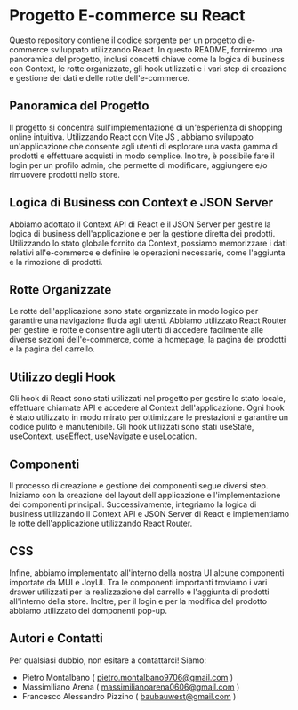 
# Progetto E-commerce su React

Questo repository contiene il codice sorgente per un progetto di e-commerce sviluppato utilizzando React. In questo README, forniremo una panoramica del progetto, inclusi concetti chiave come la logica di business con Context, le rotte organizzate, gli hook utilizzati e i vari step di creazione e gestione dei dati e delle rotte dell'e-commerce.

## Panoramica del Progetto

Il progetto si concentra sull'implementazione di un'esperienza di shopping online intuitiva. Utilizzando React con Vite JS , abbiamo sviluppato un'applicazione che consente agli utenti di esplorare una vasta gamma di prodotti e effettuare acquisti in modo semplice. Inoltre, è possibile fare il login per un profilo admin, che permette di modificare, aggiungere e/o rimuovere prodotti nello store.

## Logica di Business con Context e JSON Server

Abbiamo adottato il Context API di React e il JSON Server per gestire la logica di business dell'applicazione e per la gestione diretta dei prodotti. Utilizzando lo stato globale fornito da Context, possiamo memorizzare i dati relativi all'e-commerce e definire le operazioni necessarie, come l'aggiunta e la rimozione di prodotti. 

## Rotte Organizzate

Le rotte dell'applicazione sono state organizzate in modo logico per garantire una navigazione fluida agli utenti. Abbiamo utilizzato React Router per gestire le rotte e consentire agli utenti di accedere facilmente alle diverse sezioni dell'e-commerce, come la homepage, la pagina dei prodotti e la pagina del carrello.

## Utilizzo degli Hook

Gli hook di React sono stati utilizzati nel progetto per gestire lo stato locale, effettuare chiamate API e accedere al Context dell'applicazione. Ogni hook è stato utilizzato in modo mirato per ottimizzare le prestazioni e garantire un codice pulito e manutenibile. Gli hook utilizzati sono stati useState, useContext, useEffect, useNavigate e useLocation.

## Componenti

Il processo di creazione e gestione dei componenti segue diversi step. Iniziamo con la creazione del layout dell'applicazione e l'implementazione dei componenti principali. Successivamente, integriamo la logica di business utilizzando il Context API e JSON Server di React e implementiamo le rotte dell'applicazione utilizzando React Router.

## CSS

Infine, abbiamo implementato all'interno della nostra UI alcune componenti importate da MUI e JoyUI. Tra le componenti importanti troviamo i vari drawer utilizzati per la realizzazione del carrello e l'aggiunta di prodotti all'interno della store. Inoltre, per il login e per la modifica del prodotto abbiamo utilizzato dei domponenti pop-up.

## Autori e Contatti

Per qualsiasi dubbio, non esitare a contattarci!
Siamo:
- Pietro Montalbano ( pietro.montalbano9706@gmail.com )
- Massimiliano Arena ( massimilianoarena0606@gmail.com )
- Francesco Alessandro Pizzino ( baubauwest@gmail.com ) 
